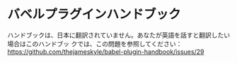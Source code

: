 # バベルプラグインハンドブック

ハンドブックは、日本に翻訳されていません。あなたが英語を話すと翻訳したい場合はこのハンドブッ
クでは、この問題を参照してください：
https://github.com/thejameskyle/babel-plugin-handbook/issues/29
